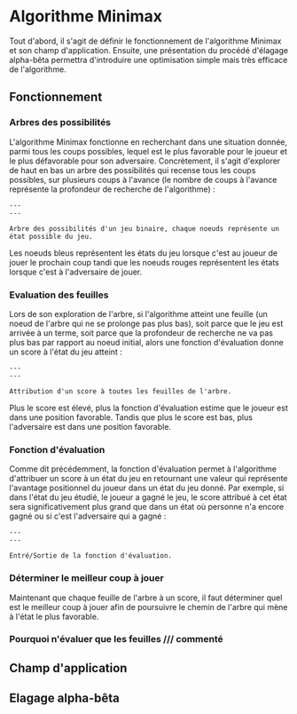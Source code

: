 # Algorithme Minimax

Tout d'abord, il s'agit de définir le fonctionnement de l'algorithme Minimax et son champ d'application. Ensuite, une présentation du procédé d'élagage alpha-bêta permettra d'introduire une optimisation simple mais très efficace de l'algorithme.

## Fonctionnement

### Arbres des possibilités

L'algorithme Minimax fonctionne en recherchant dans une situation donnée, parmi tous les coups possibles, lequel est le plus favorable pour le joueur et le plus défavorable pour son adversaire. Concrètement, il s'agit d'explorer de haut en bas un arbre des possibilités qui recense tous les coups possibles, sur plusieurs coups à l'avance (le nombre de coups à l'avance représente la profondeur de recherche de l'algorithme) :

```{figure} images/minimax_tree.png
---
---

Arbre des possibilités d'un jeu binaire, chaque noeuds représente un état possible du jeu.
```

Les noeuds bleus représentent les états du jeu lorsque c'est au joueur de jouer le prochain coup tandi que les noeuds rouges représentent les états lorsque c'est à l'adversaire de jouer.

### Evaluation des feuilles

Lors de son exploration de l'arbre, si l'algorithme atteint une feuille (un noeud de l'arbre qui ne se prolonge pas plus bas), soit parce que le jeu est arrivée à un terme, soit parce que la profondeur de recherche ne va pas plus bas par rapport au noeud initial, alors une fonction d'évaluation donne un score à l'état du jeu atteint :

```{figure} images/minimax_tree_score.png
---
---

Attribution d'un score à toutes les feuilles de l'arbre.
```

Plus le score est élevé, plus la fonction d'évaluation estime que le joueur est dans une position favorable. Tandis que plus le score est bas, plus l'adversaire est dans une position favorable.

### Fonction d'évaluation

Comme dit précédemment, la fonction d'évaluation permet à l'algorithme d'attribuer un score à un état du jeu en retournant une valeur qui représente l'avantage positionnel du joueur dans un état du jeu donné. Par exemple, si dans l'état du jeu étudié, le joueur a gagné le jeu, le score attribué à cet état sera significativement plus grand que dans un état où personne n'a encore gagné ou si c'est l'adversaire qui a gagné :

```{figure} images/evaluation_function.png
---
---

Entré/Sortie de la fonction d'évaluation.
```

### Déterminer le meilleur coup à jouer

Maintenant que chaque feuille de l'arbre à un score, il faut déterminer quel est le meilleur coup à jouer afin de poursuivre le chemin de l'arbre qui mène à l'état le plus favorable.

### Pourquoi n'évaluer que les feuilles /// commenté

## Champ d'application

## Elagage alpha-bêta
